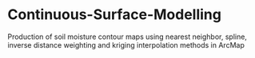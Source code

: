 # Continuous-Surface-Modelling
Production of soil moisture contour maps using nearest neighbor, spline, inverse distance weighting and kriging interpolation methods in ArcMap
